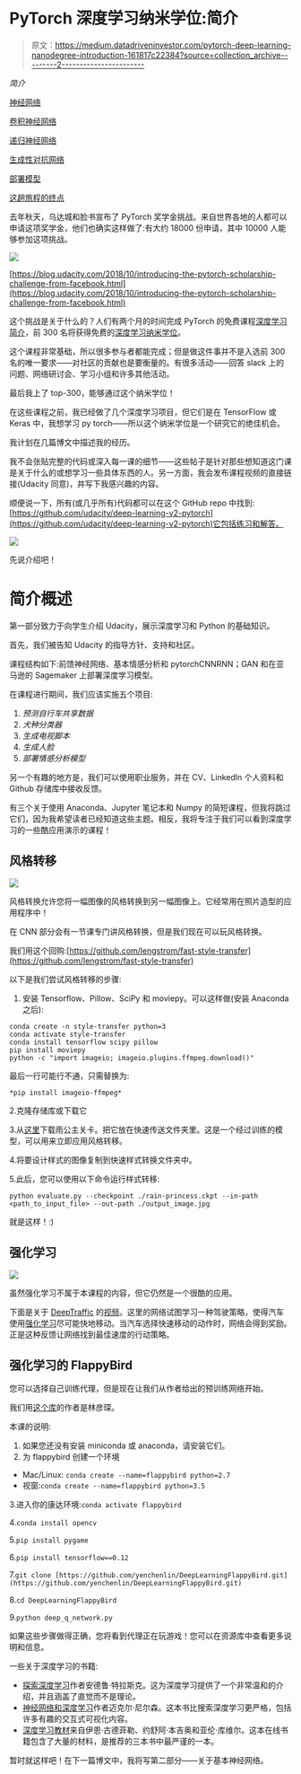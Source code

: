 # PyTorch 深度学习纳米学位:简介

> 原文：<https://medium.datadriveninvestor.com/pytorch-deep-learning-nanodegree-introduction-161817c22384?source=collection_archive---------2----------------------->

*简介*

[神经网络](https://medium.com/@artgor/pytorch-deep-learning-nanodegree-neural-nerworks-cf44a852be59)

[卷积神经网络](https://medium.com/@artgor/pytorch-deep-learning-nano-degree-convolutional-neural-networks-b92ee1969bb7)

[递归神经网络](https://medium.com/@artgor/pytorch-deep-learning-nanodegree-recurrent-neural-networks-894fce63469b)

[生成性对抗网络](https://medium.com/@artgor/pytorch-deep-learning-nanodegree-generative-adversarial-networks-bc37e2b50a81)

[部署模型](https://medium.com/@artgor/pytorch-deep-learning-nanodegree-deploying-a-model-b2a7f0ac0685)

[这趟旅程的终点](https://medium.com/@artgor/pytorch-deep-learning-nanodegree-the-end-of-this-journey-5c1d6eeb0026)

去年秋天，乌达城和脸书宣布了 PyTorch 奖学金挑战。来自世界各地的人都可以申请这项奖学金，他们也确实这样做了:有大约 18000 份申请，其中 10000 人能够参加这项挑战。

![](img/1bc8ef8bd9a907ad32d1dc19e921f180.png)

[https://blog.udacity.com/2018/10/introducing-the-pytorch-scholarship-challenge-from-facebook.html](https://blog.udacity.com/2018/10/introducing-the-pytorch-scholarship-challenge-from-facebook.html)

这个挑战是关于什么的？人们有两个月的时间完成 PyTorch 的免费课程[深度学习简介](https://www.udacity.com/course/deep-learning-pytorch--ud188)，前 300 名将获得免费的[深度学习纳米学位](https://eu.udacity.com/course/deep-learning-nanodegree--nd101)。

这个课程非常基础，所以很多参与者都能完成；但是做这件事并不是入选前 300 名的唯一要求——对社区的贡献也是要衡量的。有很多活动——回答 slack 上的问题、网络研讨会、学习小组和许多其他活动。

最后我上了 top-300，能够通过这个纳米学位！

在这些课程之前，我已经做了几个深度学习项目，但它们是在 TensorFlow 或 Keras 中，我想学习 py torch——所以这个纳米学位是一个研究它的绝佳机会。

我计划在几篇博文中描述我的经历。

我不会张贴完整的代码或深入每一课的细节——这些帖子是针对那些想知道这门课是关于什么的或想学习一些具体东西的人。另一方面，我会发布课程视频的直接链接(Udacity 同意)，并写下我感兴趣的内容。

顺便说一下，所有(或几乎所有)代码都可以在这个 GitHub repo 中找到:[https://github.com/udacity/deep-learning-v2-pytorch](https://github.com/udacity/deep-learning-v2-pytorch)它包括练习和解答。

![](img/373a1093826535e882a91a34c53028a7.png)

先说介绍吧！

# 简介概述

第一部分致力于向学生介绍 Udacity，展示深度学习和 Python 的基础知识。

首先，我们被告知 Udacity 的指导方针、支持和社区。

课程结构如下:前馈神经网络、基本情感分析和 pytorchCNNRNN；GAN 和在亚马逊的 Sagemaker 上部署深度学习模型。

在课程进行期间，我们应该实施五个项目:

1.  *预测自行车共享数据*
2.  *犬种分类器*
3.  *生成电视脚本*
4.  *生成人脸*
5.  *部署情感分析模型*

另一个有趣的地方是，我们可以使用职业服务，并在 CV、LinkedIn 个人资料和 Github 存储库中接收反馈。

有三个关于使用 Anaconda、Jupyter 笔记本和 Numpy 的简短课程，但我将跳过它们，因为我希望读者已经知道这些主题。相反，我将专注于我们可以看到深度学习的一些酷应用演示的课程！

## 风格转移

![](img/ef8d05200ac4d692050654bb2cccf745.png)

风格转换允许您将一幅图像的风格转换到另一幅图像上。它经常用在照片造型的应用程序中！

在 CNN 部分会有一节课专门讲风格转换，但是我们现在可以玩风格转换。

我们用这个回购:[https://github.com/lengstrom/fast-style-transfer](https://github.com/lengstrom/fast-style-transfer)

以下是我们尝试风格转移的步骤:

1.  安装 Tensorflow、Pillow、SciPy 和 moviepy。可以这样做(安装 Anaconda 之后):

```
conda create -n style-transfer python=3
conda activate style-transfer
conda install tensorflow scipy pillow
pip install moviepy
python -c "import imageio; imageio.plugins.ffmpeg.download()"
```

最后一行可能行不通，只需替换为:

```
*pip install imageio-ffmpeg*
```

2.克隆存储库或下载它

3.从[这里](https://d17h27t6h515a5.cloudfront.net/topher/2017/January/587d1865_rain-princess/rain-princess.ckpt)下载雨公主关卡。把它放在快速传送文件夹里。这是一个经过训练的模型，可以用来立即应用风格转移。

4.将要设计样式的图像复制到快速样式转换文件夹中。

5.此后，您可以使用以下命令运行样式转移:

```
python evaluate.py --checkpoint ./rain-princess.ckpt --in-path <path_to_input_file> --out-path ./output_image.jpg
```

就是这样！:)

## 强化学习

![](img/9a37e41963c08f5b7de6c64e8a24ade4.png)

虽然强化学习不属于本课程的内容，但它仍然是一个很酷的应用。

下面是关于 [DeepTraffic](https://selfdrivingcars.mit.edu/deeptraffic/) 的[视频](https://youtu.be/az5ElmV4DhY)。这里的网络试图学习一种驾驶策略，使得汽车使用[强化学习](https://en.wikipedia.org/wiki/Reinforcement_learning)尽可能快地移动。当汽车选择快速移动的动作时，网络会得到奖励。正是这种反馈让网络找到最佳速度的行动策略。

## 强化学习的 FlappyBird

您可以选择自己训练代理，但是现在让我们从作者给出的预训练网络开始。

我们用[这个库](https://github.com/yenchenlin/DeepLearningFlappyBird)的作者是林彦琛。

本课的说明:

1.  如果您还没有安装 miniconda 或 anaconda，请安装它们。
2.  为 flappybird 创建一个环境

*   Mac/Linux: `conda create --name=flappybird python=2.7`
*   视窗:`conda create --name=flappybird python=3.5`

3.进入你的康达环境:`conda activate flappybird`

4.`conda install opencv`

5.`pip install pygame`

6.`pip install tensorflow==0.12`

7.`git clone [https://github.com/yenchenlin/DeepLearningFlappyBird.git](https://github.com/yenchenlin/DeepLearningFlappyBird.git)`

8.`cd DeepLearningFlappyBird`

9.`python deep_q_network.py`

如果这些步骤做得正确，您将看到代理正在玩游戏！您可以在资源库中查看更多说明和信息。

一些关于深度学习的书籍:

*   [探索深度学习](https://www.manning.com/books/grokking-deep-learning)作者安德鲁·特拉斯克。这为深度学习提供了一个非常温和的介绍，并且涵盖了直觉而不是理论。
*   [神经网络和深度学习](http://neuralnetworksanddeeplearning.com/)作者迈克尔·尼尔森。这本书比搜索深度学习更严格，包括许多有趣的交互式可视化内容。
*   [深度学习教材](http://www.deeplearningbook.org/)来自伊恩·古德菲勒、约舒阿·本吉奥和亚伦·库维尔。这本在线书籍包含了大量的材料，是推荐的三本书中最严谨的一本。

暂时就这样吧！在下一篇博文中，我将写第二部分——关于基本神经网络。